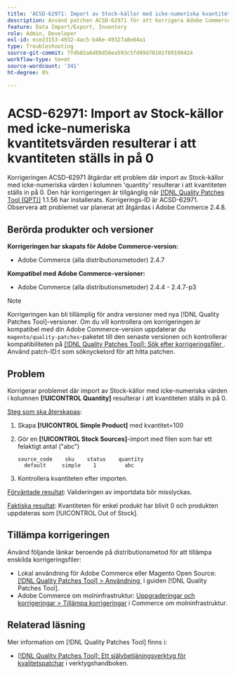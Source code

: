 ```yaml
---
title: 'ACSD-62971: Import av Stock-källor med icke-numeriska kvantitetsvärden resulterar i att kvantiteten ställs in på 0'
description: Använd patchen ACSD-62971 för att korrigera Adobe Commerce-problemet, där import av Stock-källor med icke-numeriska värden i kolumnen 'quantity' resulterar i att kvantiteten ställs in på 0.
feature: Data Import/Export, Inventory
role: Admin, Developer
exl-id: ece23153-4932-4ac5-b46e-49327a8e84a1
type: Troubleshooting
source-git-commit: 7fdb02a6d89d50ea593c5fd99d78101f89198424
workflow-type: tm+mt
source-wordcount: '341'
ht-degree: 0%

---
```


# ACSD-62971: Import av Stock-källor med icke-numeriska kvantitetsvärden resulterar i att kvantiteten ställs in på 0

Korrigeringen ACSD-62971 åtgärdar ett problem där import av Stock-källor med icke-numeriska värden i kolumnen &#39;quantity&#39; resulterar i att kvantiteten ställs in på 0. Den här korrigeringen är tillgänglig när [[!DNL Quality Patches Tool (QPT)]](/help/tools/quality-patches-tool/quality-patches-tool-to-self-serve-quality-patches.md) 1.1.56 har installerats. Korrigerings-ID är ACSD-62971. Observera att problemet var planerat att åtgärdas i Adobe Commerce 2.4.8.

## Berörda produkter och versioner

**Korrigeringen har skapats för Adobe Commerce-version:**

* Adobe Commerce (alla distributionsmetoder) 2.4.7

**Kompatibel med Adobe Commerce-versioner:**

* Adobe Commerce (alla distributionsmetoder) 2.4.4 - 2.4.7-p3

>[!NOTE]
>
>Korrigeringen kan bli tillämplig för andra versioner med nya [!DNL Quality Patches Tool]-versioner. Om du vill kontrollera om korrigeringen är kompatibel med din Adobe Commerce-version uppdaterar du `magento/quality-patches`-paketet till den senaste versionen och kontrollerar kompatibiliteten på [[!DNL Quality Patches Tool]: Sök efter korrigeringsfiler &#x200B;](https://experienceleague.adobe.com/tools/commerce-quality-patches/index.html?lang=sv-SE). Använd patch-ID:t som söknyckelord för att hitta patchen.

## Problem

Korrigerar problemet där import av Stock-källor med icke-numeriska värden i kolumnen **[!UICONTROL Quantity]** resulterar i att kvantiteten ställs in på 0.

<u>Steg som ska återskapas</u>:

1. Skapa **[!UICONTROL Simple Product]** med kvantitet=100
1. Gör en **[!UICONTROL Stock Sources]**-import med filen som har ett felaktigt antal (&quot;abc&quot;)

   ```table
   source_code    sku    status    quantity
     default     simple    1         abc
   ```

1. Kontrollera kvantiteten efter importen.

<u>Förväntade resultat</u>:
Valideringen av importdata bör misslyckas.

<u>Faktiska resultat</u>:
Kvantiteten för enkel produkt har blivit 0 och produkten uppdateras som [!UICONTROL Out of Stock].

## Tillämpa korrigeringen

Använd följande länkar beroende på distributionsmetod för att tillämpa enskilda korrigeringsfiler:

* Lokal användning för Adobe Commerce eller Magento Open Source: [[!DNL Quality Patches Tool] > Användning &#x200B;](/help/tools/quality-patches-tool/usage.md) i guiden [!DNL Quality Patches Tool].
* Adobe Commerce om molninfrastruktur: [Uppgraderingar och korrigeringar > Tillämpa korrigeringar](https://experienceleague.adobe.com/docs/commerce-cloud-service/user-guide/develop/upgrade/apply-patches.html?lang=sv-SE) i Commerce om molninfrastruktur.

## Relaterad läsning

Mer information om [!DNL Quality Patches Tool] finns i:

* [[!DNL Quality Patches Tool]: Ett självbetjäningsverktyg för kvalitetspatchar](/help/tools/quality-patches-tool/quality-patches-tool-to-self-serve-quality-patches.md) i verktygshandboken.
